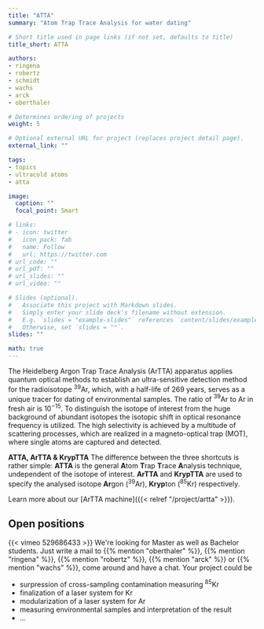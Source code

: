 ```yaml
---
title: "ATTA"
summary: "Atom Trap Trace Analysis for water dating"

# Short title used in page links (if not set, defaults to title)
title_short: ATTA

authors:
- ringena
- robertz
- schmidt
- wachs
- arck
- oberthaler

# Determines ordering of projects
weight: 5

# Optional external URL for project (replaces project detail page).
external_link: ""

tags:
- topics
- ultracold atoms
- atta

image:
  caption: ""
  focal_point: Smart

# links:
# - icon: twitter
#   icon_pack: fab
#   name: Follow
#   url: https://twitter.com
# url_code: ""
# url_pdf: ""
# url_slides: ""
# url_video: ""

# Slides (optional).
#   Associate this project with Markdown slides.
#   Simply enter your slide deck's filename without extension.
#   E.g. `slides = "example-slides"` references `content/slides/example-slides.md`.
#   Otherwise, set `slides = ""`.
slides: ""

math: true
---
```

The Heidelberg Argon Trap Trace Analysis (ArTTA) apparatus applies quantum optical methods to establish an ultra-sensitive detection method for the radioisotope $^{39}$Ar, which, with a half-life of 269 years, serves as a unique tracer for dating of environmental samples. The ratio of $^{39}$Ar to Ar in fresh air is 10$^{−15}$. To distinguish the isotope of interest from the huge background of abundant isotopes the isotopic shift in optical resonance frequency is utilized. The high selectivity is achieved by a multitude of scattering processes, which are realized in a magneto-optical trap (MOT), where single atoms are captured and detected.

**ATTA, ArTTA & KrypTTA** The difference between the three shortcuts is rather simple: **ATTA** is the general **A**tom **T**rap **T**race **A**nalysis technique, undependent of the isotope of interest. **ArTTA** and **KrypTTA** are used to specify the analysed isotope **Ar**gon ($^{39}$Ar), **Kryp**ton ($^{85}$Kr) respectively.

Learn more about our [ArTTA machine]({{< relref "/project/artta" >}}).

## Open positions
{{< vimeo 529686433 >}}
We're looking for Master as well as Bachelor students. Just write a mail to {{% mention "oberthaler" %}}, {{% mention "ringena" %}}, {{% mention "robertz" %}}, {{% mention "arck" %}} or {{% mention "wachs" %}}, come around and have a chat. Your project could be 
- surpression of cross-sampling contamination measuring $^{85}$Kr
- finalization of a laser system for Kr
- modularization of a laser system for Ar
- measuring environmental samples and interpretation of the result
- ...
